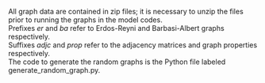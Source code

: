 All graph data are contained in zip files; it is necessary to unzip the files prior to running the graphs in the model codes.
<br>
Prefixes _er_ and _ba_ refer to Erdos-Reyni and Barbasi-Albert graphs respectively.
<br>
Suffixes _adjc_ and _prop_ refer to the adjacency matrices and graph properties respectively.
<br>
The code to generate the random graphs is the Python file labeled generate_random_graph.py.
